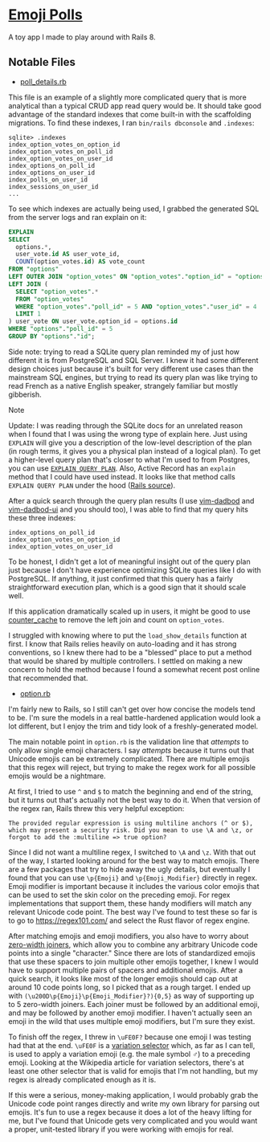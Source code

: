# [Emoji Polls](https://emoji-polls.australorp.dev/)

A toy app I made to play around with Rails 8.

## Notable Files

- [poll_details.rb](./app/controllers/concerns/poll_details.rb)

This file is an example of a slightly more complicated query that is more analytical than a typical CRUD app read query would be.
It should take good advantage of the standard indexes that come built-in with the scaffolding migrations.
To find these indexes, I ran `bin/rails dbconsole` and `.indexes`:

```
sqlite> .indexes
index_option_votes_on_option_id
index_option_votes_on_poll_id
index_option_votes_on_user_id
index_options_on_poll_id
index_options_on_user_id
index_polls_on_user_id
index_sessions_on_user_id
...
```

To see which indexes are actually being used, I grabbed the generated SQL from the server logs and ran explain on it:

```sql
EXPLAIN
SELECT
  options.*,
  user_vote.id AS user_vote_id,
  COUNT(option_votes.id) AS vote_count
FROM "options"
LEFT OUTER JOIN "option_votes" ON "option_votes"."option_id" = "options"."id"
LEFT JOIN (
  SELECT "option_votes".*
  FROM "option_votes"
  WHERE "option_votes"."poll_id" = 5 AND "option_votes"."user_id" = 4
  LIMIT 1
) user_vote ON user_vote.option_id = options.id
WHERE "options"."poll_id" = 5
GROUP BY "options"."id";
```

Side note: trying to read a SQLite query plan reminded my of just how different it is from PostgreSQL and SQL Server.
I knew it had some different design choices just because it's built for very different use cases than the mainstream SQL engines, but trying to read its query plan was like trying to read French as a native English speaker, strangely familiar but mostly gibberish.

> [!NOTE]  
> Update: I was reading through the SQLite docs for an unrelated reason when I found that I was using the wrong type of explain here. Just using `EXPLAIN` will give you a description of the low-level description of the plan (in rough terms, it gives you a physical plan instead of a logical plan). To get a higher-level query plan that's closer to what I'm used to from Postgres, you can use [`EXPLAIN QUERY PLAN`](https://sqlite.org/eqp.html).
> Also, Active Record has an `explain` method that I could have used instead. It looks like that method calls `EXPLAIN QUERY PLAN` under the hood ([Rails source](https://github.com/rails/rails/blob/main/activerecord/lib/active_record/connection_adapters/sqlite3/database_statements.rb#L18-L22)).

After a quick search through the query plan results (I use [vim-dadbod](https://github.com/tpope/vim-dadbod) and [vim-dadbod-ui](https://github.com/kristijanhusak/vim-dadbod-ui) and you should too), I was able to find that my query hits these three indexes:

```
index_options_on_poll_id
index_option_votes_on_option_id
index_option_votes_on_user_id
```

To be honest, I didn't get a lot of meaningful insight out of the query plan just because I don't have experience optimizing SQLite queries like I do with PostgreSQL.
If anything, it just confirmed that this query has a fairly straightforward execution plan, which is a good sign that it should scale well.

If this application dramatically scaled up in users, it might be good to use [counter_cache](https://guides.rubyonrails.org/association_basics.html#counter-cache) to remove the left join and count on `option_votes`.

I struggled with knowing where to put the `load_show_details` function at first.
I know that Rails relies heavily on auto-loading and it has strong conventions, so I knew there had to be a "blessed" place to put a method that would be shared by multiple controllers.
I settled on making a new concern to hold the method because I found a somewhat recent post online that recommended that.

- [option.rb](./app/models/option.rb)

I'm fairly new to Rails, so I still can't get over how concise the models tend to be.
I'm sure the models in a real battle-hardened application would look a lot different, but I enjoy the trim and tidy look of a freshly-generated model.

The main notable point in `option.rb` is the validation line that <i>attempts</i> to only allow single emoji characters.
I say <i>attempts</i> because it turns out that Unicode emojis can be extremely complicated.
There are multiple emojis that this regex will reject, but trying to make the regex work for all possible emojis would be a nightmare.

At first, I tried to use `^` and `$` to match the beginning and end of the string, but it turns out that's actually not the best way to do it.
When that version of the regex ran, Rails threw this very helpful exception:

```
The provided regular expression is using multiline anchors (^ or $), which may present a security risk. Did you mean to use \A and \z, or forgot to add the :multiline => true option?
```

Since I did not want a multiline regex, I switched to `\A` and `\z`.
With that out of the way, I started looking around for the best way to match emojis.
There are a few packages that try to hide away the ugly details, but eventually I found that you can use `\p{Emoji}` and `\p{Emoji_Modifier}` directly in regex.
Emoji modifier is important because it includes the various color emojis that can be used to set the skin color on the preceding emoji.
For regex implementations that support them, these handy modifiers will match any relevant Unicode code point.
The best way I've found to test these so far is to go to https://regex101.com/ and select the Rust flavor of regex engine.

After matching emojis and emoji modifiers, you also have to worry about [zero-width joiners](https://en.wikipedia.org/wiki/Zero-width_joiner), which allow you to combine any arbitrary Unicode code points into a single "character."
Since there are lots of standardized emojis that use these spacers to join multiple other emojis together, I knew I would have to support multiple pairs of spacers and additional emojis.
After a quick search, it looks like most of the longer emojis should cap out at around 10 code points long, so I picked that as a rough target.
I ended up with `(\u200D\p{Emoji}\p{Emoji_Modifier}?){0,5}` as way of supporting up to 5 zero-width joiners.
Each joiner must be followed by an additional emoji, and may be followed by another emoji modifier.
I haven't actually seen an emoji in the wild that uses multiple emoji modifiers, but I'm sure they exist.

To finish off the regex, I threw in `\uFE0F?` because one emoji I was testing had that at the end.
`\uFE0F` is a [variation selector](https://en.wikipedia.org/wiki/Variation_Selectors_(Unicode_block)) which, as far as I can tell, is used to apply a variation emoji (e.g. the male symbol ♂) to a preceding emoji.
Looking at the Wikipedia article for variation selectors, there's at least one other selector that is valid for emojis that I'm not handling, but my regex is already complicated enough as it is.

If this were a serious, money-making application, I would probably grab the Unicode code point ranges directly and write my own library for parsing out emojis.
It's fun to use a regex because it does a lot of the heavy lifting for me, but I've found that Unicode gets very complicated and you would want a proper, unit-tested library if you were working with emojis for real.
